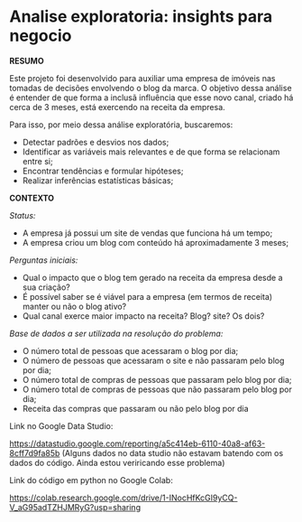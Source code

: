 # Analise exploratoria: insights para negocio

**RESUMO**

Este projeto foi desenvolvido para auxiliar uma empresa de imóveis nas tomadas de decisões envolvendo o blog da marca. O objetivo dessa análise é entender de que forma a inclusã influência que esse novo canal, criado há cerca de 3 meses, está exercendo na receita da empresa.

Para isso, por meio dessa análise exploratória, buscaremos:

* Detectar padrões e desvios nos dados;
* Identificar as variáveis mais relevantes e de que forma se relacionam entre si;
* Encontrar tendências e formular hipóteses;
* Realizar inferências estatísticas básicas;

**CONTEXTO**

*Status:*

* A empresa já possui um site de vendas que funciona há um tempo;
* A empresa criou um blog com conteúdo há aproximadamente 3 meses;

*Perguntas iniciais:*

* Qual o impacto que o blog tem gerado na receita da empresa desde a sua criação?
* É possível saber se é viável para a empresa (em termos de receita) manter ou não o blog ativo?
* Qual canal exerce maior impacto na receita? Blog? site? Os dois?

*Base de dados a ser utilizada na resolução do problema:*

* O número total de pessoas que acessaram o blog por dia;
* O número de pessoas que acessaram o site e não passaram pelo blog por dia;
* O número total de compras de pessoas que passaram pelo blog por dia;
* O número total de compras de pessoas que não passaram pelo blog por dia;
* Receita das compras que passaram ou não pelo blog por dia


Link no Google Data Studio:

https://datastudio.google.com/reporting/a5c414eb-6110-40a8-af63-8cff7d9fa85b
(Alguns dados no data studio não estavam batendo com os dados do código. Ainda estou veriricando esse problema)


Link do código em python no Google Colab:

https://colab.research.google.com/drive/1-INocHfKcGI9yCQ-V_aG95adTZHJMRyG?usp=sharing
